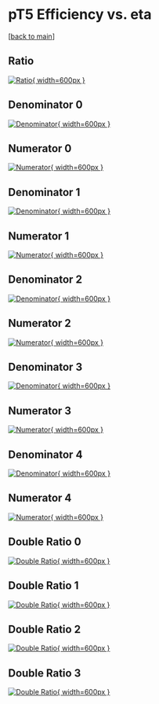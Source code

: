 # pT5 Efficiency vs. eta

[[back to main](./)]



## Ratio

[![Ratio](../mtv/var/pT5_loweta_11_0_eff_eta.png){ width=600px }](../mtv/var/pT5_loweta_11_0_eff_eta.pdf)

## Denominator 0

[![Denominator](../mtv/den/pT5_loweta_11_0_eff_eta_den0.png){ width=600px }](../mtv/den/pT5_loweta_11_0_eff_eta_den0.pdf)

## Numerator 0

[![Numerator](../mtv/num/pT5_loweta_11_0_eff_eta_num0.png){ width=600px }](../mtv/num/pT5_loweta_11_0_eff_eta_num0.pdf)

## Denominator 1

[![Denominator](../mtv/den/pT5_loweta_11_0_eff_eta_den1.png){ width=600px }](../mtv/den/pT5_loweta_11_0_eff_eta_den1.pdf)

## Numerator 1

[![Numerator](../mtv/num/pT5_loweta_11_0_eff_eta_num1.png){ width=600px }](../mtv/num/pT5_loweta_11_0_eff_eta_num1.pdf)

## Denominator 2

[![Denominator](../mtv/den/pT5_loweta_11_0_eff_eta_den2.png){ width=600px }](../mtv/den/pT5_loweta_11_0_eff_eta_den2.pdf)

## Numerator 2

[![Numerator](../mtv/num/pT5_loweta_11_0_eff_eta_num2.png){ width=600px }](../mtv/num/pT5_loweta_11_0_eff_eta_num2.pdf)

## Denominator 3

[![Denominator](../mtv/den/pT5_loweta_11_0_eff_eta_den3.png){ width=600px }](../mtv/den/pT5_loweta_11_0_eff_eta_den3.pdf)

## Numerator 3

[![Numerator](../mtv/num/pT5_loweta_11_0_eff_eta_num3.png){ width=600px }](../mtv/num/pT5_loweta_11_0_eff_eta_num3.pdf)

## Denominator 4

[![Denominator](../mtv/den/pT5_loweta_11_0_eff_eta_den4.png){ width=600px }](../mtv/den/pT5_loweta_11_0_eff_eta_den4.pdf)

## Numerator 4

[![Numerator](../mtv/num/pT5_loweta_11_0_eff_eta_num4.png){ width=600px }](../mtv/num/pT5_loweta_11_0_eff_eta_num4.pdf)

## Double Ratio 0

[![Double Ratio](../mtv/ratio/pT5_loweta_11_0_eff_eta_ratio0.png){ width=600px }](../mtv/ratio/pT5_loweta_11_0_eff_eta_ratio0.pdf)

## Double Ratio 1

[![Double Ratio](../mtv/ratio/pT5_loweta_11_0_eff_eta_ratio1.png){ width=600px }](../mtv/ratio/pT5_loweta_11_0_eff_eta_ratio1.pdf)

## Double Ratio 2

[![Double Ratio](../mtv/ratio/pT5_loweta_11_0_eff_eta_ratio2.png){ width=600px }](../mtv/ratio/pT5_loweta_11_0_eff_eta_ratio2.pdf)

## Double Ratio 3

[![Double Ratio](../mtv/ratio/pT5_loweta_11_0_eff_eta_ratio3.png){ width=600px }](../mtv/ratio/pT5_loweta_11_0_eff_eta_ratio3.pdf)

